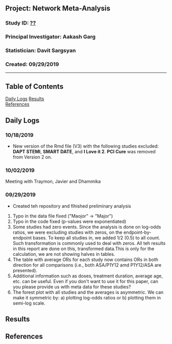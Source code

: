 ##  Project: Network Meta-Analysis
### Study ID: [??](??)
### Principal Investigator: Aakash Garg
### Statistician: Davit Sargsyan 
### Created: 09/29/2019 

---    

## Table of Contents
[Daily Logs](#log) 
[Results](#results)   
[References](#ref)  

## Daily Logs<a name="log"></a>
### 10/18/2019
* New version of the Rmd file (V3) with the following studies excluded: **DAPT STEMI**, **SMART DATE**, and **I Love it 2**. **PCI Cure** was removed from Version 2 on.

### 10/02/2019
Meeting with Traymon, Javier and Dhammika 

### 09/29/2019
* Created teh repository and fihished preliminary analysis
  
1. Typo in the data file fixed ("Maojor" -> "Major")  
2. Typo in the code fixed (p-values were exponentiated)  
3. Some studies had zero events. Since the analysis is done on log-odds ratios, we were excluding studies with zeros, on the endpoint-by-endpoint bases. To keep all studies in, we added 1/2 (0.5) to all count. Such transformation is commonly used to deal with zeros. All teh results in this report are done on this, transformed data.This is only for the calculation, we are not showing halves in tables.  
4. The table with average ORs for each study now contains ORs in both direction for all comparisons (i.e., both ASA/P1Y12 amd P1Y12/ASA are presented).   
5. Additional information such as doses, treatment duration, average age, etc. can be useful. Even if you don't want to use it for this paper, can you please provide us with meta data for these studies?
6. The forest plot with all studies and the averages is asymmetric. We can make it symmetric by: a) plotting log-odds ratios or b) plotting them in semi-log scale.  
  
## Results<a name="res"></a>

## References<a name="ref"></a>